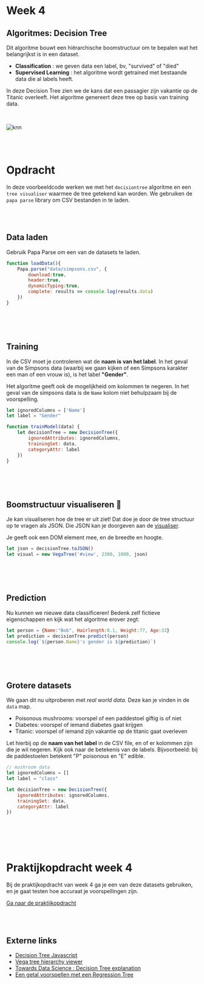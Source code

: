 # Week 4

## Algoritmes: Decision Tree

Dit algoritme bouwt een hiërarchische boomstructuur om te bepalen wat het belangrijkst is in een dataset. 

- **Classification** : we geven data een label, bv, "survived" of "died"
- **Supervised Learning** : het algoritme wordt getrained met bestaande data die al labels heeft.

In deze Decision Tree zien we de kans dat een passagier zijn vakantie op de Titanic overleeft. Het algoritme genereert deze tree op basis van training data.

<br>

![knn](../images/titanic.png)

<br>
<br>

# Opdracht

In deze voorbeeldcode werken we met het `decisiontree` algoritme en een `tree visualiser` waarmee de tree getekend kan worden. We gebruiken de `papa parse` library om CSV bestanden in te laden.

<br>
<br>

## Data laden

Gebruik Papa Parse om een van de datasets te laden. 

```javascript
function loadData(){
    Papa.parse("data/simpsons.csv", {
        download:true,
        header:true, 
        dynamicTyping:true,
        complete: results => console.log(results.data)
    })
}
```

<br>
<br>
<br>

## Training

In de CSV moet je controleren wat de **naam is van het label**. In het geval van de Simpsons data (waarbij we gaan kijken of een Simpsons karakter een man of een vrouw is), is het label **"Gender"**. 

Het algoritme geeft ook de mogelijkheid om kolommen te negeren. In het geval van de simpsons data is de `Name` kolom niet behulpzaam bij de voorspelling.

```javascript
let ignoredColumns = ['Name']
let label = "Gender"

function trainModel(data) {
    let decisionTree = new DecisionTree({
        ignoredAttributes: ignoredColumns,
        trainingSet: data,
        categoryAttr: label
    })
}
```

<br>
<br>
<br>

## Boomstructuur visualiseren 🌳 

Je kan visualiseren hoe de tree er uit ziet! Dat doe je door de tree structuur op te vragen als JSON. Die JSON kan je doorgeven aan de [visualiser](https://vega.github.io/vega/examples/tree-layout/). 

Je geeft ook een DOM element mee, en de breedte en hoogte.

```javascript
let json = decisionTree.toJSON()
let visual = new VegaTree('#view', 2300, 1000, json)
```

<br>
<br>
<br>

## Prediction

Nu kunnen we nieuwe data classificeren! Bedenk zelf fictieve eigenschappen en kijk wat het algoritme erover zegt:

```javascript
let person = {Name:"Bob", Hairlength:0.1, Weight:77, Age:33}
let prediction = decisionTree.predict(person)
console.log(`${person.Name}'s gender is ${prediction}`)
```
<br>
<br>
<br>

## Grotere datasets

We gaan dit nu uitproberen met *real world data*. Deze kan je vinden in de `data` map.

- Poisonous mushrooms: voorspel of een paddestoel giftig is of niet
- Diabetes: voorspel of iemand diabetes gaat krijgen
- Titanic: voorspel of iemand zijn vakantie op de titanic gaat overleven

Let hierbij op de **naam van het label** in de CSV file, en of er kolommen zijn die je wil negeren. Kijk ook naar de betekenis van de labels. Bijvoorbeeld: bij de paddestoelen betekent "P" poisonous en "E" edible.

```javascript
// mushroom data
let ignoredColumns = []
let label = "class"

let decisionTree = new DecisionTree({
    ignoredAttributes: ignoredColumns,
    trainingSet: data,
    categoryAttr: label     
})
```


<br>
<br>
<br>
<br>

# Praktijkopdracht week 4

Bij de praktijkopdracht van week 4 ga je een van deze datasets gebruiken, en je gaat testen hoe accuraat je voorspellingen zijn.

[Ga naar de praktijkopdracht](./praktijkopdracht.md)

<br>
<br>

## Externe links

- [Decision Tree Javascript](https://github.com/lagodiuk/decision-tree-js)
- [Vega tree hierarchy viewer](https://vega.github.io/vega/examples/tree-layout/)
- [Towards Data Science : Decision Tree explanation](https://towardsdatascience.com/decision-trees-in-machine-learning-641b9c4e8052/)
- [Een getal voorspellen met een Regression Tree](https://winkjs.org/wink-regression-tree/)
